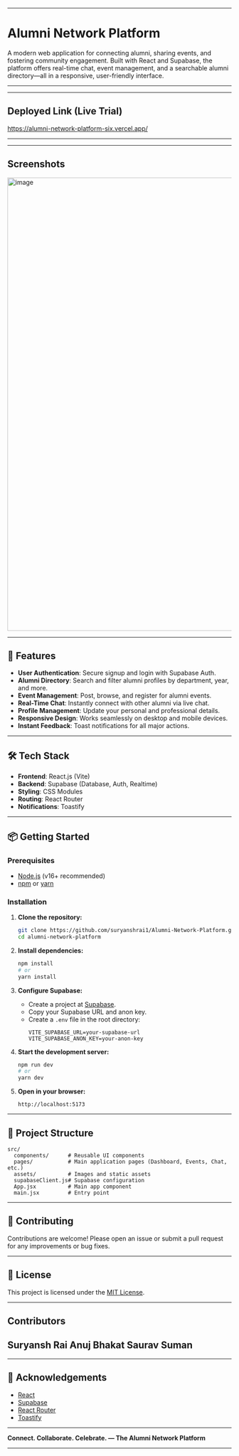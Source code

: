 

---

# Alumni Network Platform

A modern web application for connecting alumni, sharing events, and fostering community engagement. Built with React and Supabase, the platform offers real-time chat, event management, and a searchable alumni directory—all in a responsive, user-friendly interface.

---

---

## Deployed Link (Live Trial)

https://alumni-network-platform-six.vercel.app/

---

---
## Screenshots
<img width="1892" height="1020" alt="image" src="https://github.com/user-attachments/assets/c2db0b79-b144-4507-b00c-cc858d505a6f" />

---

## 🚀 Features

- **User Authentication**: Secure signup and login with Supabase Auth.
- **Alumni Directory**: Search and filter alumni profiles by department, year, and more.
- **Event Management**: Post, browse, and register for alumni events.
- **Real-Time Chat**: Instantly connect with other alumni via live chat.
- **Profile Management**: Update your personal and professional details.
- **Responsive Design**: Works seamlessly on desktop and mobile devices.
- **Instant Feedback**: Toast notifications for all major actions.

---

## 🛠️ Tech Stack

- **Frontend**: React.js (Vite)
- **Backend**: Supabase (Database, Auth, Realtime)
- **Styling**: CSS Modules
- **Routing**: React Router
- **Notifications**: Toastify

---

## 📦 Getting Started

### Prerequisites

- [Node.js](https://nodejs.org/) (v16+ recommended)
- [npm](https://www.npmjs.com/) or [yarn](https://yarnpkg.com/)

### Installation

1. **Clone the repository:**
   ```bash
   git clone https://github.com/suryanshrai1/Alumni-Network-Platform.git
   cd alumni-network-platform
   ```

2. **Install dependencies:**
   ```bash
   npm install
   # or
   yarn install
   ```

3. **Configure Supabase:**
   - Create a project at [Supabase](https://supabase.com/).
   - Copy your Supabase URL and anon key.
   - Create a `.env` file in the root directory:
     ```
     VITE_SUPABASE_URL=your-supabase-url
     VITE_SUPABASE_ANON_KEY=your-anon-key
     ```

4. **Start the development server:**
   ```bash
   npm run dev
   # or
   yarn dev
   ```

5. **Open in your browser:**
   ```
   http://localhost:5173
   ```

---

## 📁 Project Structure

```
src/
  components/      # Reusable UI components
  pages/           # Main application pages (Dashboard, Events, Chat, etc.)
  assets/          # Images and static assets
  supabaseClient.js# Supabase configuration
  App.jsx          # Main app component
  main.jsx         # Entry point
```

---

## 📝 Contributing

Contributions are welcome! Please open an issue or submit a pull request for any improvements or bug fixes.

---

## 📄 License

This project is licensed under the [MIT License](LICENSE).

---

## Contributors

Suryansh Rai
Anuj Bhakat
Saurav Suman
---

---

## 🙌 Acknowledgements

- [React](https://react.dev/)
- [Supabase](https://supabase.com/)
- [React Router](https://reactrouter.com/)
- [Toastify](https://fkhadra.github.io/react-toastify/)

---

**Connect. Collaborate. Celebrate. — The Alumni Network Platform**

---

